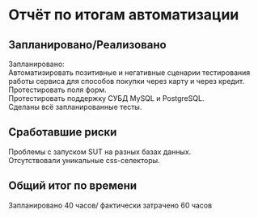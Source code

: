 # Отчёт по итогам автоматизации  

## Запланировано/Реализовано  

Запланировано:  
Автоматизировать позитивные и негативные сценарии тестирования работы сервиса для способов покупки через карту и через кредит.  
Протестировать поля форм.  
Протестировать поддержку СУБД MySQL и PostgreSQL.  
Сделаны всё запланированные тесты.  

## Сработавшие риски  
Проблемы с запуском SUT на разных базах данных.  
Отсутствовали уникальные css-селекторы.  

## Общий итог по времени  
Запланировано 40 часов/ фактически затрачено 60 часов  
